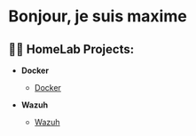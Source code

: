 <h1>Bonjour, je suis maxime <br/></h1>

<h2>👨‍💻 HomeLab Projects:</h2>

- <b>Docker</b>
  - [Docker](https://github.com/maxsaintadjutor/Docker)
 
- <b>Wazuh</b>
  - [Wazuh](https://github.com/maxsaintadjutor/Wazuh)
